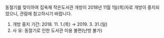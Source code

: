 동절기를 맞이하여 집옥재 작은도서관 개방이 2018년 11월 1일(목)자로 개방이 중지되었으니, 관람에 참고하시기 바랍니다.

1. 개방 중지 기간: 2018. 11. 1.(목) → 2019. 3. 31.(일)
2. 사 유: 동절기로 인한 도서관 이용 불편(난방 불가)